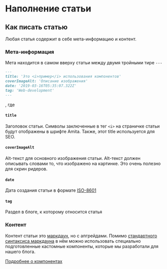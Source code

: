# Наполнение статьи

## Как писать статью
Любая статья содержит в себе мета-информацию и контент.

### Мета-информация
Мета находится в самом вверху статьи между двумя тройными тире `---`
```md
---
title: 'Это <i>пример</i> использования компонентов'
coverImageAlt: 'Описание изображения'
date: '2019-03-16T05:35:07.322Z'
tag: 'Web-development'
---
```
, где

#### `title`
Заголовок статьи. Символы заключенные в тег `<i>` на страничке статьи будут отображены в шрифте Amita. 
Также, этот title используется для SEO.

#### `coverImageAlt`
Alt-текст для основного изображения статьи. Alt-текст должен описывать словами то, что изображено на картинке. 
Это очень полезно для скрин ридеров.

#### `date`
Дата создания статьи в формате [ISO-8601](https://ru.wikipedia.org/wiki/ISO_8601)

#### `tag`
Раздел в блоге, к которому относится статья

### Контент
Контент статьи это [маркдаун](https://www.markdownguide.org/getting-started/#whats-markdown), но с апгрейдами. 
Помимо [стандартного синтаксиса маркдауна](https://www.markdownguide.org/basic-syntax/) 
в нём можно использовать специально подготовленные кастомные компоненты, которые мы разработали для нашего блога.

[Подробнее о компонентах](./COMPONENTS.md)
